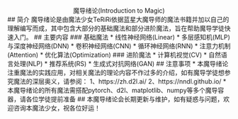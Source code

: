 <center>魔导绪论(Introduction to Magic)</center>
## 简介
魔导绪论是由魔法少女TeRiRi依据蓝星大魔导师的魔法书籍并加以自己的理解编写而成，其中包含大部分的基础魔法和部分进阶魔法，旨在帮助魔导学徒快速入门。
## 主要内容
### 基础魔法
* 线性神经网络(Linear)
* 多层感知机(MLP)与深度神经网络(DNN)
* 卷积神经网络(CNN)
* 循环神经网络(RNN)
* 注意力机制(Attention)
* 优化算法(Optimization)
### 进阶魔法
* 计算机视觉(CV)
* 自然语言处理(NLP)
* 推荐系统(RS)
* 生成式对抗网络(GAN)
## 注意事项
* 本魔导绪论注重魔法的实践应用，对相关魔法的理论内容不作过多的介绍，如有魔导学徒想参究魔法的深层奥义，请参阅：  
  1、https://zh.d2l.ai/  
  2、https://nndl.github.io/  
* 本魔导绪论的所有魔法需搭配pytorch、d2l、matplotlib、numpy等多个魔导容器，请各位学徒提前准备
## 本魔导绪论会长期更新与维护，如有疑惑与问题，欢迎咨询本魔法少女，祝各位好运！
